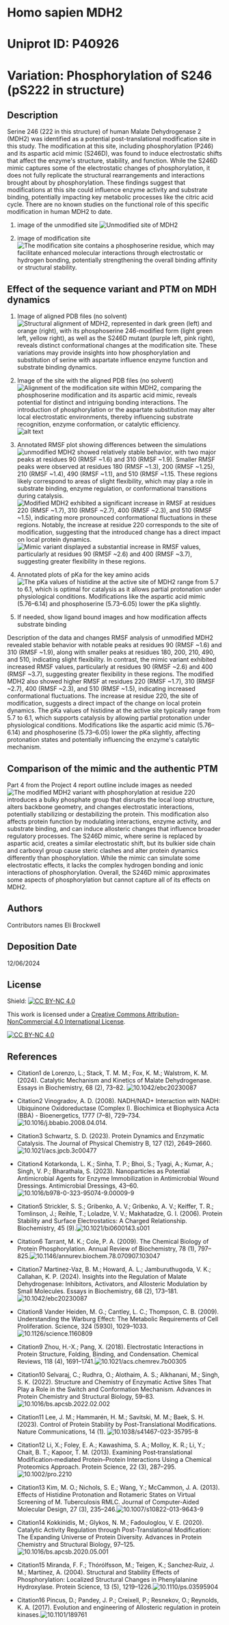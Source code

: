 # Homo sapien MDH2
# Uniprot ID: P40926
# Variation: Phosphorylation of S246 (pS222 in structure)


## Description
Serine 246 (222 in this structure) of human Malate Dehydrogenase 2 (MDH2) was identified as a potential post-translational modification site in this study. The modification at this site, including phosphorylation (P246) and its aspartic acid mimic (S246D), was found to induce electrostatic shifts that affect the enzyme's structure, stability, and function. While the S246D mimic captures some of the electrostatic changes of phosphorylation, it does not fully replicate the structural rearrangements and interactions brought about by phosphorylation. These findings suggest that modifications at this site could influence enzyme activity and substrate binding, potentially impacting key metabolic processes like the citric acid cycle. There are no known studies on the functional role of this specific modification in human MDH2 to date.


1. image of the unmodified site
![Unmodified site of MDH2](images/Unmodified_Site.png)

2. image of modification site
![The modification site contains a phosphoserine residue, which may facilitate enhanced molecular interactions through electrostatic or hydrogen bonding, potentially strengthening the overall binding affinity or structural stability.](images/Modified_Site.png)


## Effect of the sequence variant and PTM on MDH dynamics


1. Image of aligned PDB files (no solvent)
![Structural alignment of MDH2, represented in dark green (left) and orange (right), with its phosphoserine 246-modified form (light green left, yellow right), as well as the S246D mutant (purple left, pink right), reveals distinct conformational changes at the modification site. These variations may provide insights into how phosphorylation and substitution of serine with aspartate influence enzyme function and substrate binding dynamics.](images/align.png)

2. Image of the site with the aligned PDB files (no solvent)
![Alignment of the modification site within MDH2, comparing the phosphoserine modification and its aspartic acid mimic, reveals potential for distinct and intriguing bonding interactions. The introduction of phosphorylation or the aspartate substitution may alter local electrostatic environments, thereby influencing substrate recognition, enzyme conformation, or catalytic efficiency.](images/Modification_Site_Aligned.png)![alt text](images/Modification_Site_Aligned_2.png)
3. Annotated RMSF plot showing differences between the simulations
![unmodified MDH2 showed relatively stable behavior, with two major peaks at residues 90 (RMSF ~1.6) and 310 (RMSF ~1.9). Smaller RMSF peaks were observed at residues 180 (RMSF ~1.3), 200 (RMSF ~1.25), 210 (RMSF ~1.4), 490 (RMSF ~1.1), and 510 (RMSF ~1.15. These regions likely correspond to areas of slight flexibility, which may play a role in substrate binding, enzyme regulation, or conformational transitions during catalysis.](images/RMSF_MDH2.png)![Modified MDH2 exhibited a significant increase in RMSF at residues 220 (RMSF ~1.7), 310 (RMSF ~2.7), 400 (RMSF ~2.3), and 510 (RMSF ~1.5), indicating more pronounced conformational fluctuations in these regions. Notably, the increase at residue 220 corresponds to the site of modification, suggesting that the introduced change has a direct impact on local protein dynamics.](images/RMSF_Modified.png)![Mimic variant displayed a substantial increase in RMSF values, particularly at residues 90 (RMSF ~2.6) and 400 (RMSF ~3.7), suggesting greater flexibility in these regions.](images/RMSF_Mimic.png)

4. Annotated plots of pKa for the key amino acids
![The pKa values of histidine at the active site of MDH2 range from 5.7 to 6.1, which is optimal for catalysis as it allows partial protonation under physiological conditions. Modifications like the aspartic acid mimic (5.76–6.14) and phosphoserine (5.73–6.05) lower the pKa slightly.
](images/PKA_Histidine_Active_Site.png)
5. If needed, show ligand bound images and how modification affects substrate binding

Description of the data and changes
RMSF analysis of unmodified MDH2 revealed stable behavior with notable peaks at residues 90 (RMSF ~1.6) and 310 (RMSF ~1.9), along with smaller peaks at residues 180, 200, 210, 490, and 510, indicating slight flexibility. In contrast, the mimic variant exhibited increased RMSF values, particularly at residues 90 (RMSF ~2.6) and 400 (RMSF ~3.7), suggesting greater flexibility in these regions. The modified MDH2 also showed higher RMSF at residues 220 (RMSF ~1.7), 310 (RMSF ~2.7), 400 (RMSF ~2.3), and 510 (RMSF ~1.5), indicating increased conformational fluctuations. The increase at residue 220, the site of modification, suggests a direct impact of the change on local protein dynamics. The pKa values of histidine at the active site typically range from 5.7 to 6.1, which supports catalysis by allowing partial protonation under physiological conditions. Modifications like the aspartic acid mimic (5.76–6.14) and phosphoserine (5.73–6.05) lower the pKa slightly, affecting protonation states and potentially influencing the enzyme's catalytic mechanism.


## Comparison of the mimic and the authentic PTM

Part 4 from the Project 4 report outline
include images as needed
![The modified MDH2 variant with phosphorylation at residue 220 introduces a bulky phosphate group that disrupts the local loop structure, alters backbone geometry, and changes electrostatic interactions, potentially stabilizing or destabilizing the protein. This modification also affects protein function by modulating interactions, enzyme activity, and substrate binding, and can induce allosteric changes that influence broader regulatory processes. The S246D mimic, where serine is replaced by aspartic acid, creates a similar electrostatic shift, but its bulkier side chain and carboxyl group cause steric clashes and alter protein dynamics differently than phosphorylation. While the mimic can simulate some electrostatic effects, it lacks the complex hydrogen bonding and ionic interactions of phosphorylation. Overall, the S246D mimic approximates some aspects of phosphorylation but cannot capture all of its effects on MDH2.](images/Mimic_Modified_Aligned.png)

## Authors

Contributors names
Eli Brockwell

## Deposition Date
12/06/2024
## License

Shield: [![CC BY-NC 4.0][cc-by-nc-shield]][cc-by-nc]

This work is licensed under a
[Creative Commons Attribution-NonCommercial 4.0 International License][cc-by-nc].

[![CC BY-NC 4.0][cc-by-nc-image]][cc-by-nc]

[cc-by-nc]: https://creativecommons.org/licenses/by-nc/4.0/
[cc-by-nc-image]: https://licensebuttons.net/l/by-nc/4.0/88x31.png
[cc-by-nc-shield]: https://img.shields.io/badge/License-CC%20BY--NC%204.0-lightgrey.svg


## References

* Citation1 de Lorenzo, L.; Stack, T. M. M.; Fox, K. M.; Walstrom, K. M. (2024). Catalytic Mechanism and Kinetics of Malate Dehydrogenase. Essays in Biochemistry, 68 (2), 73–82. ![10.1042/ebc20230087](https://pubmed.ncbi.nlm.nih.gov/38813781/)

* Citation2 Vinogradov, A. D. (2008). NADH/NAD+ Interaction with NADH: Ubiquinone Oxidoreductase (Complex I). Biochimica et Biophysica Acta (BBA) - Bioenergetics, 1777 (7–8), 729–734.![10.1016/j.bbabio.2008.04.014.](https://www.sciencedirect.com/science/article/pii/S000527280800100X)

* Citation3 Schwartz, S. D. (2023). Protein Dynamics and Enzymatic Catalysis. The Journal of Physical Chemistry B, 127 (12), 2649–2660.![10.1021/acs.jpcb.3c00477](https://pmc.ncbi.nlm.nih.gov/articles/PMC10072970/)

* Citation4 Kotarkonda, L. K.; Sinha, T. P.; Bhoi, S.; Tyagi, A.; Kumar, A.; Singh, V. P.; Bharathala, S. (2023). Nanoparticles as Potential Antimicrobial Agents for Enzyme Immobilization in Antimicrobial Wound Dressings. Antimicrobial Dressings, 43–60.![10.1016/b978-0-323-95074-9.00009-9](https://www.sciencedirect.com/science/article/abs/pii/B9780323950749000099#:~:text=Nanoparticles%20in%20antimicrobial%20dressings%20reduce,support%20systems%20for%20enzyme%20immobilization.)

* Citation5 Strickler, S. S.; Gribenko, A. V.; Gribenko, A. V.; Keiffer, T. R.; Tomlinson, J.; Reihle, T.; Loladze, V. V.; Makhatadze, G. I. (2006). Protein Stability and Surface Electrostatics: A Charged Relationship. Biochemistry, 45 (9).![10.1021/bi0600143.s001](https://pubmed.ncbi.nlm.nih.gov/16503630/)

* Citation6 Tarrant, M. K.; Cole, P. A. (2009). The Chemical Biology of Protein Phosphorylation. Annual Review of Biochemistry, 78 (1), 797–825.![10.1146/annurev.biochem.78.070907.103047](https://pmc.ncbi.nlm.nih.gov/articles/PMC3074175/)

* Citation7 Martinez-Vaz, B. M.; Howard, A. L.; Jamburuthugoda, V. K.; Callahan, K. P. (2024). Insights into the Regulation of Malate Dehydrogenase: Inhibitors, Activators, and Allosteric Modulation by Small Molecules. Essays in Biochemistry, 68 (2), 173–181.![10.1042/ebc20230087](https://pubmed.ncbi.nlm.nih.gov/38813781/)

* Citation8 Vander Heiden, M. G.; Cantley, L. C.; Thompson, C. B. (2009). Understanding the Warburg Effect: The Metabolic Requirements of Cell Proliferation. Science, 324 (5930), 1029–1033.![10.1126/science.1160809](https://www.science.org/doi/10.1126/science.1160809)

* Citation9 Zhou, H.-X.; Pang, X. (2018). Electrostatic Interactions in Protein Structure, Folding, Binding, and Condensation. Chemical Reviews, 118 (4), 1691–1741.![10.1021/acs.chemrev.7b00305](https://pubs.acs.org/doi/10.1021/acs.chemrev.7b00305)

* Citation10 Selvaraj, C.; Rudhra, O.; Alothaim, A. S.; Alkhanani, M.; Singh, S. K. (2022). Structure and Chemistry of Enzymatic Active Sites That Play a Role in the Switch and Conformation Mechanism. Advances in Protein Chemistry and Structural Biology, 59–83.![10.1016/bs.apcsb.2022.02.002](https://pubmed.ncbi.nlm.nih.gov/35534116/)

* Citation11 Lee, J. M.; Hammarén, H. M.; Savitski, M. M.; Baek, S. H. (2023). Control of Protein Stability by Post-Translational Modifications. Nature Communications, 14 (1). ![10.1038/s41467-023-35795-8](https://pubmed.ncbi.nlm.nih.gov/36639369/)

* Citation12 Li, X.; Foley, E. A.; Kawashima, S. A.; Molloy, K. R.; Li, Y.; Chait, B. T.; Kapoor, T. M. (2013). Examining Post‐translational Modification‐mediated Protein–Protein Interactions Using a Chemical Proteomics Approach. Protein Science, 22 (3), 287–295.![10.1002/pro.2210](https://pmc.ncbi.nlm.nih.gov/articles/PMC3595459/)

* Citation13 Kim, M. O.; Nichols, S. E.; Wang, Y.; McCammon, J. A. (2013). Effects of Histidine Protonation and Rotameric States on Virtual Screening of M. Tuberculosis RMLC. Journal of Computer-Aided Molecular Design, 27 (3), 235–246.![10.1007/s10822-013-9643-9](https://link.springer.com/article/10.1007/s10822-013-9643-9)

* Citation14 Kokkinidis, M.; Glykos, N. M.; Fadouloglou, V. E. (2020). Catalytic Activity Regulation through Post-Translational Modification: The Expanding Universe of Protein Diversity. Advances in Protein Chemistry and Structural Biology, 97–125.![10.1016/bs.apcsb.2020.05.001](https://pmc.ncbi.nlm.nih.gov/articles/PMC7320668/)

* Citation15 Miranda, F. F.; Thórólfsson, M.; Teigen, K.; Sanchez‐Ruiz, J. M.; Martínez, A. (2004). Structural and Stability Effects of Phosphorylation: Localized Structural Changes in Phenylalanine Hydroxylase. Protein Science, 13 (5), 1219–1226.![10.1110/ps.03595904](https://pmc.ncbi.nlm.nih.gov/articles/PMC2286772/)

* Citation16 Pincus, D.; Pandey, J. P.; Creixell, P.; Resnekov, O.; Reynolds, K. A. (2017). Evolution and engineering of Allosteric regulation in protein kinases.![10.1101/189761](https://www.researchgate.net/publication/345079397_Evolution_and_Engineering_of_Allosteric_Regulation_in_Protein_Kinases)

